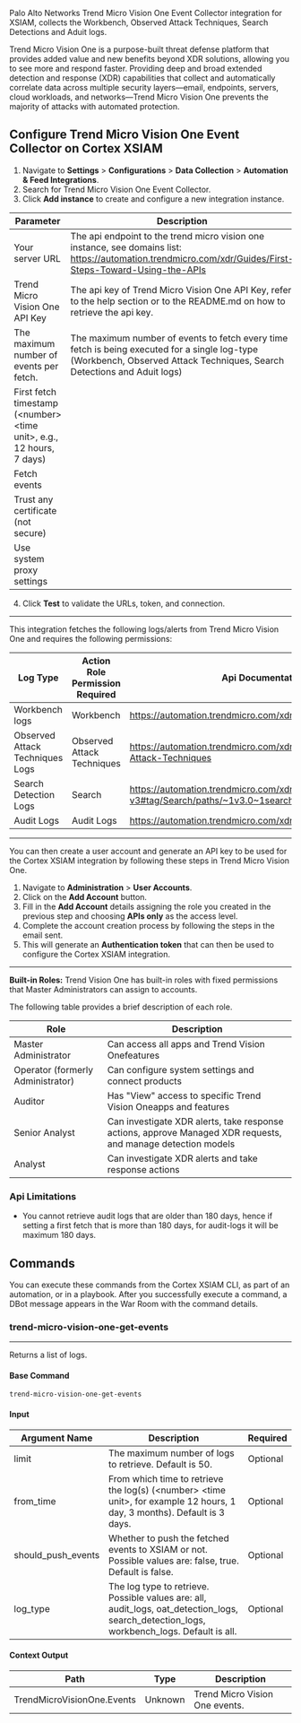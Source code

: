 Palo Alto Networks Trend Micro Vision One Event Collector integration for XSIAM, collects the Workbench, Observed Attack Techniques, Search Detections and Aduit logs.

Trend Micro Vision One is a purpose-built threat defense platform that provides added value and new benefits beyond XDR solutions, allowing you to see more and respond faster. Providing deep and broad extended detection and response (XDR) capabilities that collect and automatically correlate data across multiple security layers—email, endpoints, servers, cloud workloads, and networks—Trend Micro Vision One prevents the majority of attacks with automated protection.

## Configure Trend Micro Vision One Event Collector on Cortex XSIAM

1. Navigate to **Settings** > **Configurations** > **Data Collection** > **Automation & Feed Integrations**.
2. Search for Trend Micro Vision One Event Collector.
3. Click **Add instance** to create and configure a new integration instance.

| **Parameter** | **Description** | **Required** |
| --- | --- | --- |
| Your server URL | The api endpoint to the trend micro vision one instance, see domains list: https://automation.trendmicro.com/xdr/Guides/First-Steps-Toward-Using-the-APIs | True |
| Trend Micro Vision One API Key | The api key of Trend Micro Vision One API Key, refer to the help section or to the README.md on how to retrieve the api key. | False |
| The maximum number of events per fetch. | The maximum number of events to fetch every time fetch is being executed for a single log-type \(Workbench, Observed Attack Techniques, Search Detections and Aduit logs\) | False |
| First fetch timestamp (&lt;number&gt; &lt;time unit&gt;, e.g., 12 hours, 7 days) |  | False |
| Fetch events |  | False |
| Trust any certificate (not secure) |  | False |
| Use system proxy settings |  | False |

4. Click **Test** to validate the URLs, token, and connection.

***
This integration fetches the following logs/alerts from Trend Micro Vision One and requires the following permissions:

| **Log Type**                    | **Action Role Permission Required** | **Api Documentation** |
|---------------------------------|-------------------------------------|-----------------------|
| Workbench logs                  | Workbench                           | https://automation.trendmicro.com/xdr/api-v3#tag/Workbench                  |
| Observed Attack Techniques Logs | Observed Attack Techniques          | https://automation.trendmicro.com/xdr/api-v3#tag/Observed-Attack-Techniques                  |
| Search Detection Logs           | Search                              | https://automation.trendmicro.com/xdr/api-v3#tag/Search/paths/~1v3.0~1search~1endpointActivities/get                 |
| Audit Logs                      | Audit Logs                          | https://automation.trendmicro.com/xdr/api-v3#tag/Audit-Logs                 | 


***
You can then create a user account and generate an API key to be used for the Cortex XSIAM integration by following these steps in Trend Micro Vision One.

1. Navigate to **Administration** > **User Accounts**.
2. Click on the **Add Account** button.
3. Fill in the **Add Account** details assigning the role you created in the previous step and choosing **APIs only** as the access level.
4. Complete the account creation process by following the steps in the email sent.
5. This will generate an **Authentication token** that can then be used to configure the Cortex XSIAM integration.

***
**Built-in Roles:**
Trend Vision One has built-in roles with fixed permissions that Master Administrators can assign to accounts.

The following table provides a brief description of each role. 


| **Role**                          | **Description**                                                                                              |
|-----------------------------------|-------------------------------------------------------------------------------------------------------------- 
| Master Administrator              | Can access all apps and Trend Vision Onefeatures                                                             |
| Operator (formerly Administrator) | Can configure system settings and connect products                                                           |
| Auditor                           | Has "View" access to specific Trend Vision Oneapps and features                                              |
| Senior Analyst                    | Can investigate XDR alerts, take response actions, approve Managed XDR requests, and manage detection models |
| Analyst                           | Can investigate XDR alerts and take response actions                                                         |


### Api Limitations
* You cannot retrieve audit logs that are older than 180 days, hence if setting a first fetch that is more than 180 days, for audit-logs it will be maximum 180 days.

## Commands

You can execute these commands from the Cortex XSIAM CLI, as part of an automation, or in a playbook.
After you successfully execute a command, a DBot message appears in the War Room with the command details.

### trend-micro-vision-one-get-events

***
Returns a list of logs.

#### Base Command

`trend-micro-vision-one-get-events`

#### Input

| **Argument Name** | **Description** | **Required** |
| --- | --- | --- |
| limit | The maximum number of logs to retrieve. Default is 50. | Optional | 
| from_time | From which time to retrieve the log(s) (&lt;number&gt; &lt;time unit&gt;, for example 12 hours, 1 day, 3 months). Default is 3 days. | Optional | 
| should_push_events | Whether to push the fetched events to XSIAM or not. Possible values are: false, true. Default is false. | Optional | 
| log_type | The log type to retrieve. Possible values are: all, audit_logs, oat_detection_logs, search_detection_logs, workbench_logs. Default is all. | Optional | 

#### Context Output

| **Path** | **Type** | **Description** |
| --- | --- | --- |
| TrendMicroVisionOne.Events | Unknown | Trend Micro Vision One events. | 
